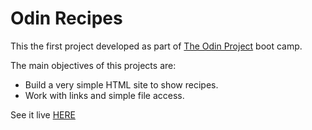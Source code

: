 # Odin Recipes

This the first project developed as part of [The Odin Project](https://www.theodinproject.com/) boot camp.

The main objectives of this projects are:
- Build a very simple HTML site to show recipes.
- Work with links and simple file access.

See it live [HERE](https://fandangos.github.io/odin-recipes/)


